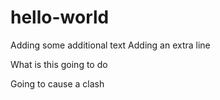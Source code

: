 # hello-world
Adding some additional text
Adding an extra line


What is this going to do


Going to cause a clash
